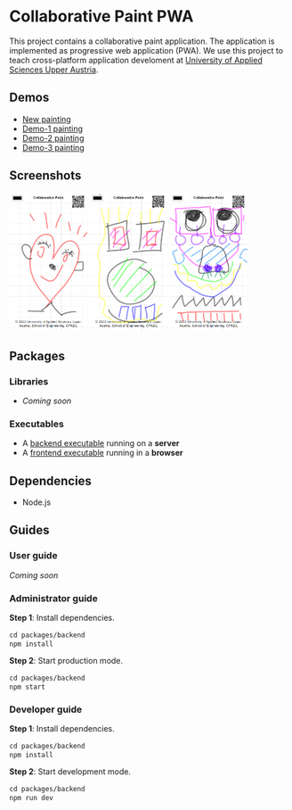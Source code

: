 # Collaborative Paint PWA

This project contains a collaborative paint application. The application is implemented as progressive web application (PWA). We use this project to teach cross-platform application develoment at [University of Applied Sciences Upper Austria](https://www.fh-ooe.at/).

## Demos

* [New painting](https://iot.fh-wels.at/)
* [Demo-1 painting](https://iot.fh-wels.at/#demo-1)
* [Demo-2 painting](https://iot.fh-wels.at/#demo-2)
* [Demo-3 painting](https://iot.fh-wels.at/#demo-3)

## Screenshots

<img src="./screenshots/screenshot-1.png" title="Screenshot 1" style="width: 10em;"/>
<img src="./screenshots/screenshot-2.png" title="Screenshot 2" style="width: 10em;"/>
<img src="./screenshots/screenshot-3.png" title="Screenshot 3" style="width: 10em;"/>

## Packages

### Libraries

* *Coming soon*

### Executables

* A [backend executable](./packages/backend/) running on a **server**
* A [frontend executable](./packages/frontend/) running in a **browser**

## Dependencies

* Node.js

## Guides

### User guide

*Coming soon*

### Administrator guide

**Step 1**: Install dependencies.

```
cd packages/backend
npm install
```

**Step 2**: Start production mode.

```
cd packages/backend
npm start
```

### Developer guide

**Step 1**: Install dependencies.

```
cd packages/backend
npm install
```

**Step 2**: Start development mode.

```
cd packages/backend
npm run dev
```

